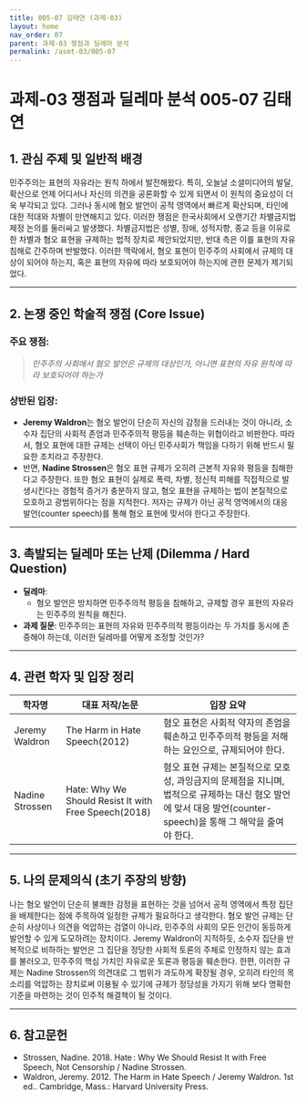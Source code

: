 ```yaml
---
title: 005-07 김태연 (과제-03)
layout: home
nav_order: 07
parent: 과제-03 쟁점과 딜레마 분석
permalink: /asmt-03/005-07
---
```


# 과제-03 쟁점과 딜레마 분석 005-07 김태연 

## 1. 관심 주제 및 일반적 배경

민주주의는 표현의 자유라는 원칙 하에서 발전해왔다. 특히, 오늘날 소셜미디어의 발달, 확산으로 언제 어디서나 자신의 의견을 공론화할 수 있게 되면서 이 원칙의 중요성이 더욱 부각되고 있다. 그러나 동시에 혐오 발언이 공적 영역에서 빠르게 확산되며, 타인에 대한 적대와 차별이 만연해지고 있다. 이러한 쟁점은 한국사회에서 오랜기간 차별금지법 제정 논의를 둘러싸고 발생했다. 차별금지법은 성별, 장애, 성적지향, 종교 등을 이유로 한 차별과 혐오 표현을 규제하는 법적 장치로 제안되었지만, 반대 측은 이를 표현의 자유 침해로 간주하며 반발했다. 이러한 맥락에서, 혐오 표현이 민주주의 사회에서 규제의 대상이 되어야 하는지, 혹은 표현의 자유에 따라 보호되어야 하는지에 관한 문제가 제기되었다.

---

## 2. 논쟁 중인 학술적 쟁점 (Core Issue)

### 주요 쟁점:  

> *민주주의 사회에서 혐오 발언은 규제의 대상인가, 아니면 표현의 자유 원칙에 따라 보호되어야 하는가*

### 상반된 입장:
- **Jeremy Waldron**는 혐오 발언이 단순히 자신의 감정을 드러내는 것이 아니라, 소수자 집단의 사회적 존엄과 민주주의적 평등을 훼손하는 위협이라고 비판한다. 따라서, 혐오 표현에 대한 규제는 선택이 아닌 민주사회가 책임을 다하기 위해 반드시 필요한 조치라고 주장한다.
- 반면, **Nadine Strossen**은 혐오 표현 규제가 오히려 근본적 자유와 평등을 침해한다고 주장한다. 또한 혐오 표현이 실제로 폭력, 차별, 정신적 피해를 직접적으로 발생시킨다는 경험적 증거가 충분하지 않고, 혐오 표현을 규제하는 법이 본질적으로 모호하고 광범위하다는 점을 지적한다. 저자는 규제가 아닌 공적 영역에서의 대응 발언(counter speech)를 통해 혐오 표현에 맞서야 한다고 주장한다.

---

## 3. 촉발되는 딜레마 또는 난제 (Dilemma / Hard Question)

- **딜레마**: 
  - 혐오 발언은 방치하면 민주주의적 평등을 침해하고, 규제할 경우 표현의 자유라는 민주주의 원칙을 해친다.
- **과제 질문**: 민주주의는 표현의 자유와 민주주의적 평등이라는 두 가치를 동시에 존중해야 하는데, 이러한 딜레마를 어떻게 조정할 것인가?

---

## 4. 관련 학자 및 입장 정리

| 학자명             | 대표 저작/논문                                   | 입장 요약 |
|--------------------|---------------------------------------------------|-----------|
| Jeremy Waldron   | The Harm in Hate Speech(2012)           | 혐오 표현은 사회적 약자의 존엄을 훼손하고 민주주의적 평등을 저해하는 요인으로, 규제되어야 한다. |
| Nadine Strossen   | Hate: Why We Should Resist It with Free Speech(2018)                                | 혐오 표현 규제는 본질적으로 모호성, 과잉금지의 문제점을 지니며, 법적으로 규제하는 대신 혐오 발언에 맞서 대응 발언(counter-speech)을 통해 그 해악을 줄여야 한다.  |

---

## 5. 나의 문제의식 (초기 주장의 방향)
나는 혐오 발언이 단순히 불쾌한 감정을 표현하는 것을 넘어서 공적 영역에서 특정 집단을 배제한다는 점에 주목하여 일정한 규제가 필요하다고 생각한다. 혐오 발언 규제는 단순히 사상이나 의견을 억압하는 검열이 아니라, 민주주의 사회의 모든 인간이 동등하게 발언할 수 있게 도모하려는 장치이다. Jeremy Waldron이 지적하듯, 소수자 집단을 반복적으로 비하하는 발언은 그 집단을 정당한 사회적 토론의 주체로 인정하지 않는 효과를 불러오고, 민주주의 핵심 가치인 자유로운 토론과 평등을 훼손한다. 한편, 이러한 규제는 Nadine Strossen의 의견대로 그 범위가 과도하게 확장될 경우, 오히려 타인의 목소리를 억압하는 장치로써 이용될 수 있기에 규제가 정당성을 가지기 위해 보다 명확한 기준을 마련하는 것이 민주적 해결책이 될 것이다.


---

## 6. 참고문헌

- Strossen, Nadine. 2018. Hate : Why We Should Resist It with Free Speech, Not Censorship / Nadine Strossen.
- Waldron, Jeremy. 2012. The Harm in Hate Speech / Jeremy Waldron. 1st ed.. Cambridge, Mass.: Harvard University Press.
  

